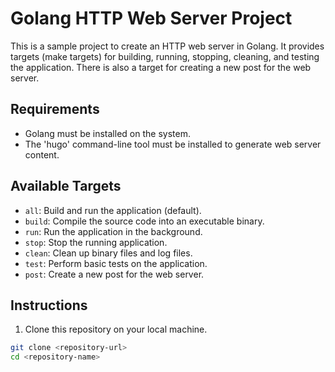 # Golang HTTP Web Server Project

This is a sample project to create an HTTP web server in Golang. It provides targets (make targets) for building, running, stopping, cleaning, and testing the application. There is also a target for creating a new post for the web server.

## Requirements

- Golang must be installed on the system.
- The 'hugo' command-line tool must be installed to generate web server content.

## Available Targets

- `all`: Build and run the application (default).
- `build`: Compile the source code into an executable binary.
- `run`: Run the application in the background.
- `stop`: Stop the running application.
- `clean`: Clean up binary files and log files.
- `test`: Perform basic tests on the application.
- `post`: Create a new post for the web server.

## Instructions

1. Clone this repository on your local machine.

```bash
git clone <repository-url>
cd <repository-name>
